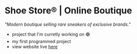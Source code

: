 # Shoe Store® | Online Boutique

_"Modern boutique selling rare sneakers of exclusive brands."_

- project that I'm curretly working on 🟢
- my first programmed project
- view website live [here](https://shoestore-b43.pages.dev/)
